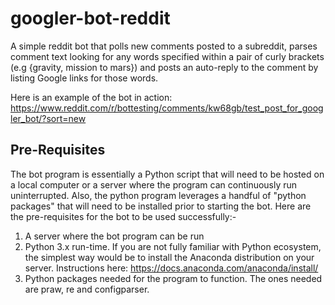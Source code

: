 # googler-bot-reddit
A simple reddit bot that polls new comments posted to a subreddit, parses comment text looking for any words specified within a pair of curly brackets (e.g {gravity, mission to mars}) and posts an auto-reply to the comment by listing Google links for those words. 

Here is an example of the bot in action: https://www.reddit.com/r/bottesting/comments/kw68gb/test_post_for_googler_bot/?sort=new

## Pre-Requisites
The bot program is essentially a Python script that will need to be hosted on a local computer or a server where the program can continuously run uninterrupted. Also, the python program leverages a handful of "python packages" that will need to be installed prior to starting the bot. Here are the pre-requisites for the bot to be used successfully:-
1. A server where the bot program can be run
2. Python 3.x run-time. If you are not fully familiar with Python ecosystem, the simplest way would be to install the Anaconda distribution on your server. Instructions here: https://docs.anaconda.com/anaconda/install/
3. Python packages needed for the program to function. The ones needed are praw, re and configparser. 
